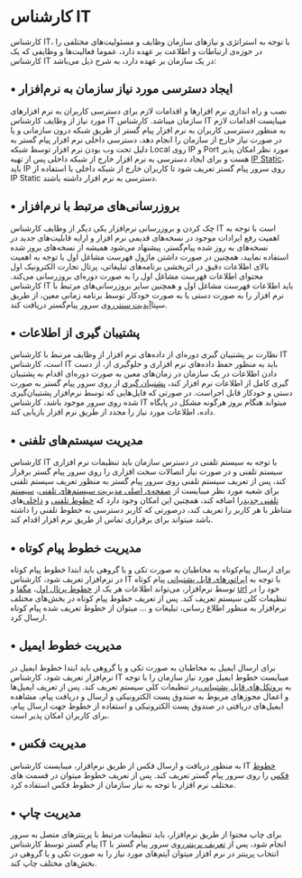 

# کارشناس IT

کارشناس IT، با توجه به استراتژی و نیازهای سازمان وظایف و مسئولیت‌های مختلفی  را در حوزه‌ی ارتباطات و اطلاعت بر عهده دارد، عموما  فعالیت‌ها و وظایفی که یک کارشناس IT در یک سازمان بر عهده دارد، به شرح ذیل می‌باشد:

## •	ایجاد دسترسی مورد نیاز سازمان به نرم‌افزار 

نصب و راه اندازی نرم افزارها و اقدامات لازم برای دسترسی کاربران به نرم افزارهای مورد نیاز از وظایف کارشناس IT  سازمان میباشد. کارشناس IT  میبایست اقدامات لازم به منظور دسترسی کاربران به نرم افزار پیام گستر از طریق شبکه درون سازمانی و یا در صورت نیاز خارج از سازمان را انجام دهد، دسترسی داخلی نرم افزار پیام گستر به دلیل تحت وب بودن نرم افزار توسط شبکه Local روی IP و Port مورد نظر امکان پذیر هست و برای ایجاد دسترسی به نرم افزار خارج از شبکه داخلی پس از تهیه [IP Static](https://help.payamgostar.com/docs/RuleBasedDocs/%D8%AA%D9%86%D8%B8%DB%8C%D9%85%D8%A7%D8%AA-%D8%A2%DB%8C-%D9%BE%DB%8C-%D9%BE%D8%A7%D8%A8%D9%84%DB%8C%DA%A9_di19dd8244-4b63-4a9f-ac7c-ccbfc82f491e)، باید IP روی سرور پیام گستر تعریف شود تا کاربران خارج از شبکه داخلی با استفاده از IP Static دسترسی به نرم افزار داشته باشند.

## •	بروزرسانی‌های مرتبط با نرم‌افزار 

چک کردن و بروزرسانی نرم‌افزار یکی دیگر از وظایف کارشناس IT است با توجه به اهمیت رفع ایرادات موجود در نسخه‌های قدیمی نرم افزار و ارایه قابلیت‌های جدید در نسخه‌های به روز شده پیام‌گستر، پیشنهاد می‌شود همیشه از نسخه‌های بروز شده استفاده نمایید، همچنین در صورت داشتن ماژول فهرست مشاغل اول با توجه به اهمیت بالای اطلاعات دقیق در اثربخشی برنامه‌های تبلیغاتی، پرتال تجارت الکترونیک اول محتوای اطلاعات فهرست مشاغل اول را به صورت دوره‌ای  بروزرسانی می‌کند.
 کارشناس IT باید اطلاعات فهرست مشاغل اول و همچنین سایر بروزرسانی‌های مرتبط با نرم افزار را به صورت دستی یا به صورت خودکار توسط برنامه زمانی معین، از طریق سپتا[آپدیت سنتر](https://github.com/1stco/PayamGostarDocs/blob/master/help2.5.4/update/update.md)روی سرور پیام‌گستر دریافت کند.

## •	پشتیبان گیری از اطلاعات

نظارت بر پشتیبان گیری دوره‌ای از داده‌های نرم افزار از وظایف مرتبط با کارشناس IT است، کارشناس IT  باید به منظور حفظ داده‌های نرم افزاری و جلوگیری از، از دست دادن اطلاعات در یک سازمان در زمان‌های معین به صورت دوره‌ای اقدام به پشتیبان گیری کامل از اطلاعات نرم افزار کند، [پشتیبان گیری](https://github.com/1stco/PayamGostarDocs/blob/master/help2.5.4/backup/back-up/back-up.md) از روی سرور پیام گستر به صورت دستی و خودکار قابل اجراست.
در صورتی که فایل‌هایی که توسط نرم‌افزار پشتیبان‌گیری شده روی سرور موجود باشد، کارشناس IT میتواند هنگام بروز هرگونه مشکل در پایگاه داده، اطلاعات مورد نیاز را مجدد از طریق نرم افزار بازیابی کند. 

## •	مدیریت سیستم‌های تلفنی

کارشناس IT  با توجه به سیستم تلفنی در دسترس سازمان باید تنظیمات نرم افزاری سیستم تلفنی و در صورت نیاز اتصالات سخت افزاری را روی سرور پیام گستر برقرار کند، پس از تعریف سیستم تلفنی روی سرور پیام گستر به منظور تعریف سیستم تلفنی برای شعبه مورد نظر میبایست از [صفحه‌ی اصلی مدیریت سیستم‌های تلفنی](https://github.com/1stco/PayamGostarDocs/blob/master/help2.5.4/Basic-Information/Telephone-systems/telephone-systems-Management/telephone-systems-Management.md)، [سیستم تلفنی جدید](https://github.com/1stco/PayamGostarDocs/blob/master/help2.5.4/Basic-Information/Telephone-systems/telephone-systems-Management/add-systemtelephony.md)را اضافه کند، همچنین این امکان وجود دارد که [خطوط تلفنی](https://github.com/1stco/PayamGostarDocs/blob/master/help2.5.4/Basic-Information/Telephone-systems/telephone-systems-Management/add-line.md) و [داخلی‌](https://github.com/1stco/PayamGostarDocs/blob/master/help2.5.4/Basic-Information/Telephone-systems/telephone-systems-Management/add-Internal.md‌)های متناظر با هر کاربر را تعریف کند، درصورتی که کاربر دسترسی به خطوط تلفنی را داشته باشد میتواند برای برقراری تماس از طریق نرم افزار اقدام کند.

## •	مدیریت خطوط پیام کوتاه

برای ارسال پیام‌کوتاه به مخاطبان به صورت تکی و یا گروهی باید ابتدا خطوط پیام کوتاه در نرم‌افزار تعریف شود، کارشناس IT  با توجه به [اپراتورهای قابل پشتیبانی](https://github.com/1stco/PayamGostarDocs/blob/master/help2.5.4/Settings/General-settings/payamak/line-support.md) پیام کوتاه توسط نرم‌افزار، می‌تواند اطلاعات هر یک از [خطوط پرتال اول](https://github.com/1stco/PayamGostarDocs/blob/master/help2.5.4/1st/2.6.0/1st.md)، [مگفا](https://github.com/1stco/PayamGostarDocs/blob/master/help2.5.4/Settings/General-settings/payamak/magfa.md) و [url](https://github.com/1stco/PayamGostarDocs/blob/master/help2.5.4/Settings/General-settings/payamak/url.md)  خود را در تنظیمات کلی سیستم تعریف کند. پس از تعریف خطوط پیام کوتاه در بخش‌های مختلف نرم‌افزار به منظور اطلاع رسانی، تبلیغات و ... میتوان از خطوط تعریف شده پیام کوتاه ارسال کرد.

## •	مدیریت خطوط ایمیل

برای ارسال ایمیل به مخاطبان به صورت تکی و یا گروهی باید ابتدا خطوط ایمیل در نرم‌افزار تعریف شود، کارشناس IT میبایست خطوط ایمیل مورد نیاز سازمان را با توجه به [پروتکل‌های قابل پشتیبانی،](https://github.com/1stco/PayamGostarDocs/blob/master/help2.5.4/Marketing/sms/gsm/modem-gsm.md‌)در تنظیمات کلی سیستم تعریف کند. پس از تعریف ایمیل‌‌ها و اعمال مجوزهای مربوط به صندوق پست الکترونیکی و ارسال و دریافت پیام، مشاهده ایمیل‌های دریافتی در صندوق پست الکترونیکی و استفاده از خطوط جهت ارسال پیام، برای کاربران امکان پذیر است.

## •	مدیریت فکس

به منظور دریافت و ارسال فکس از طریق نرم‌افزار، میبایست کارشناس IT [خطوط فکس](https://github.com/1stco/PayamGostarDocs/blob/master/help2.5.4/Settings/General-settings/fax-s/fax-s.md) را روی سرور پیام گستر تعریف کند. پس از تعریف خطوط میتوان در قسمت های مختلف نرم افزار با توجه به نیاز سازمان از خطوط فکس استفاده کرد.


## •	مدیریت چاپ

برای چاپ محتوا از طریق نرم‌افزار، باید تنظیمات مرتبط با پرینترهای متصل به سرور پیام گستر توسط کارشناس IT انجام شود، پس از [تعریف پرینتر](https://github.com/1stco/PayamGostarDocs/blob/master/help2.5.4/Settings/General-settings/printer/tarifePRINTERmd.md)روی سرور پیام گستر با انتخاب پرینتر در نرم افزار میتوان آیتم‌های مورد نیاز را به صورت تکی و یا گروهی در بخش‌های مختلف چاپ کند.
